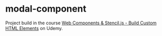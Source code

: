 # modal-component

Project build in the course [Web Components & Stencil.js - Build Custom HTML Elements](https://www.udemy.com/course/web-components-stenciljs-build-custom-html-elements/) on Udemy.
